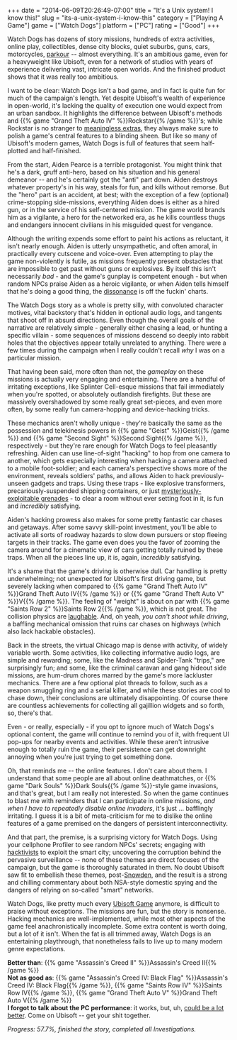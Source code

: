 +++
date = "2014-06-09T20:26:49-07:00"
title = "It's a Unix system!  I know this!"
slug = "its-a-unix-system-i-know-this"
category = ["Playing A Game"]
game = ["Watch Dogs"]
platform = ["PC"]
rating = ["Good"]
+++

Watch Dogs has dozens of story missions, hundreds of extra activities, online play, collectibles, dense city blocks, quiet suburbs, guns, cars, motorcycles, <a href="https://www.youtube.com/watch?v=0l2YPLuE4RA">parkour</a> -- almost everything.  It's an ambitious game, even for a heavyweight like Ubisoft, even for a network of studios with years of experience delivering vast, intricate open worlds.  And the finished product shows that it was really too ambitious.

I want to be clear: Watch Dogs isn't a bad game, and in fact is quite fun for much of the campaign's length.  Yet despite Ubisoft's wealth of experience in open-world, it's lacking the quality of execution one would expect from an urban sandbox.  It highlights the difference between Ubisoft's methods and {{% game "Grand Theft Auto IV" %}}Rockstar{{% /game %}}'s; while Rockstar is no stranger to <a href="http://knowyourmeme.com/memes/lets-go-bowling">meaningless extras</a>, they always make sure to polish a game's central features to a blinding sheen.  But like so many of Ubisoft's modern games, Watch Dogs is full of features that seem half-plotted and half-finished.

From the start, Aiden Pearce is a terrible protagonist.  You might think that he's a dark, gruff anti-hero, based on his situation and his general demeanor -- and he's certainly got the "anti" part down.  Aiden destroys whatever property's in his way, steals for fun, and kills without remorse.  But the "hero" part is an accident, at best; with the exception of a few (optional) crime-stopping side-missions, everything Aiden does is either as a hired gun, or in the service of his self-centered mission.  The game world brands him as a vigilante, a hero for the networked era, as he kills countless thugs and endangers innocent civilians in his misguided quest for vengance.

Although the writing expends some effort to paint his actions as reluctant, it isn't nearly enough.  Aiden is utterly unsympathetic, and often amoral, in practically every cutscene and voice-over.  Even attempting to play the game non-violently is futile, as missions frequently present obstacles that are impossible to get past without guns or explosives.  By itself this isn't necessarily <i>bad</i> - and the game's gunplay is competent enough - but when random NPCs praise Aiden as a heroic vigilante, or when Aiden tells himself that he's doing a good thing, the <a href="https://en.wikipedia.org/wiki/Ludonarrative">dissonance</a> is off the fuckin' charts.

The Watch Dogs story as a whole is pretty silly, with convoluted character motives, vital backstory that's hidden in optional audio logs, and tangents that shoot off in absurd directions.  Even though the overall goals of the narrative are relatively simple - generally either chasing a lead, or hunting a specific villain - some sequences of missions descend so deeply into rabbit holes that the objectives appear totally unrelated to anything.  There were a few times during the campaign when I really couldn't recall <i>why</i> I was on a particular mission.

That having been said, more often than not, the <i>gameplay</i> on these missions is actually very engaging and entertaining.  There are a handful of irritating exceptions, like Splinter Cell-esque missions that fail immediately when you're spotted, or absolutely outlandish firefights.  But these are massively overshadowed by some really great set-pieces, and even more often, by some really fun camera-hopping and device-hacking tricks.

These mechanics aren't wholly unique - they're basically the same as the possession and telekinesis powers in {{% game "Geist" %}}Geist{{% /game %}} and {{% game "Second Sight" %}}Second Sight{{% /game %}}, respectively - but they're rare enough for Watch Dogs to feel pleasantly refreshing.  Aiden can use line-of-sight "hacking" to hop from one camera to another, which gets especially interesting when hacking a camera attached to a mobile foot-soldier; and each camera's perspective shows more of the environment, reveals soldiers' paths, and allows Aiden to hack previously-unseen gadgets and traps.  Using these traps - like explosive transformers, precariously-suspended shipping containers, or just <a href="http://penny-arcade.com/comic/2014/05/30/early-adopter">mysteriously-exploitable grenades</a> - to clear a room without ever setting foot in it, is fun and <i>incredibly</i> satisfying.

Aiden's hacking prowess also makes for some pretty fantastic car chases and getaways.  After some savvy skill-point investment, you'll be able to activate all sorts of roadway hazards to slow down pursuers or stop fleeing targets in their tracks.  The game even does you the favor of zooming the camera around for a cinematic view of cars getting totally ruined by these traps.  When all the pieces line up, it is, again, <i>incredibly</i> satisfying.

It's a shame that the game's driving is otherwise dull.  Car handling is pretty underwhelming; not unexpected for Ubisoft's first driving game, but severely lacking when compared to {{% game "Grand Theft Auto IV" %}}Grand Theft Auto IV{{% /game %}} or {{% game "Grand Theft Auto V" %}}V{{% /game %}}.  The feeling of "weight" is about on par with {{% game "Saints Row 2" %}}Saints Row 2{{% /game %}}, which is not great.  The collision physics are <a href="https://www.youtube.com/watch?v=FWjUh_FdKyM">laughable</a>.  And, oh yeah, <i>you can't shoot while driving</i>, a baffling mechanical omission that ruins car chases on highways (which also lack hackable obstacles).

Back in the streets, the virtual Chicago map is dense with activity, of widely variable worth.  Some activities, like collecting informative audio logs, are simple and rewarding; some, like the Madness and Spider-Tank "trips," are surprisingly fun; and some, like the criminal caravan and gang hideout side missions, are hum-drum chores marred by the game's more lackluster mechanics.  There are a few optional plot threads to follow, such as a weapon smuggling ring and a serial killer, and while these stories are cool to chase down, their conclusions are ultimately disappointing.  Of course there are countless achievements for collecting all gajillion widgets and so forth, so, there's that.

Even - or really, especially - if you opt to ignore much of Watch Dogs's optional content, the game will continue to remind you of it, with frequent UI pop-ups for nearby events and activities.  While these aren't intrusive enough to totally ruin the game, their persistence can get downright annoying when you're just trying to get something done.

Oh, that reminds me -- the online features.  I don't care about them.  I understand that some people are all about online deathmatches, or {{% game "Dark Souls" %}}Dark Souls{{% /game %}}-style game invasions, and that's great, but I am really not interested.  So when the game continues to blast me with reminders that I can participate in online missions, <i>and when I have to repeatedly disable online invaders</i>, it's just ... bafflingly irritating.  I guess it is a bit of meta-criticism for me to dislike the online features of a game premised on the dangers of persistent interconnectivity.

And that part, the premise, is a surprising victory for Watch Dogs.  Using your cellphone Profiler to see random NPCs' secrets; engaging with <a href="http://en.wikipedia.org/wiki/Anonymous_(group)">hacktivists</a> to exploit the smart city; uncovering the corruption behind the pervasive surveillance -- none of these themes are direct focuses of the campaign, but the game is thoroughly saturated in them.  No doubt Ubisoft saw fit to embellish these themes, post-<a href="http://en.wikipedia.org/wiki/Edward_Snowden">Snowden</a>, and the result is a strong and chilling commentary about both NSA-style domestic spying and the dangers of relying on so-called "smart" networks.

Watch Dogs, like pretty much every <a href="http://games.on.net/2014/06/ubisoft-game-the-review/">Ubisoft Game</a> anymore, is difficult to praise without exceptions.  The missions are fun, but the story is nonsense.  Hacking mechanics are well-implemented, while most other aspects of the game feel anachronistically incomplete.  Some extra content is worth doing, but a lot of it isn't.  When the fat is all trimmed away, Watch Dogs is an entertaining playthrough, that nonetheless fails to live up to many modern genre expectations.

<b>Better than</b>: {{% game "Assassin's Creed II" %}}Assassin's Creed II{{% /game %}}  
<b>Not as good as</b>: {{% game "Assassin's Creed IV: Black Flag" %}}Assassin's Creed IV: Black Flag{{% /game %}}, {{% game "Saints Row IV" %}}Saints Row IV{{% /game %}}, {{% game "Grand Theft Auto V" %}}Grand Theft Auto V{{% /game %}}  
<b>I forgot to talk about the PC performance</b>: it works, but, uh, <a href="http://community.pcgamingwiki.com/page/blog/_/features/port-reports/pc-report-watch-dogs-r144">could be a lot better</a>.  Come on Ubisoft -- get your shit together.

<i>Progress: 57.7%, finished the story, completed all Investigations.</i>
